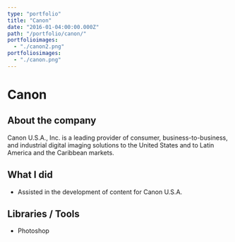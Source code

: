 ```yaml
---
type: "portfolio"
title: "Canon"
date: "2016-01-04:00:00.000Z"
path: "/portfolio/canon/"
portfolioimages:
  - "./canon2.png"
portfoliosimages:
  - "./canon.png"
---
```


# Canon

## About the company
Canon U.S.A., Inc. is a leading provider of consumer, business-to-business, and industrial digital imaging solutions to the United States and to Latin America and the Caribbean markets.

## What I did
- Assisted in the development of content for Canon U.S.A.

## Libraries / Tools
- Photoshop
